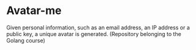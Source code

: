 # Avatar-me
Given personal information, such as an email address, an IP address or a public key, a unique avatar is generated.
(Repository belonging to the Golang course)
